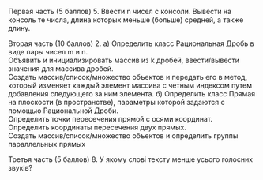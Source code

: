Первая часть (5 баллов)
5. Ввести n чисел с консоли. Вывести на консоль те числа, длина которых меньше (больше) средней, а также длину. <br>

Вторая часть (10 баллов)
2. а) Определить класс Рациональная Дробь в виде пары чисел m и n. <br>
      Объявить и инициализировать массив из k дробей, ввести/вывести значения для массива дробей. <br>
      Создать массив/список/множество объектов и передать его в метод, <br>
      который изменяет каждый элемент массива с четным индексом путем добавления следующего за ним элемента. 
   б) Определить класс Прямая на плоскости (в пространстве), параметры которой задаются с помощью Рациональной Дроби. <br>
      Определить точки пересечения прямой с осями координат. <br>
      Определить координаты пересечения двух прямых. <br>
      Создать массив/список/множество объектов и определить группы параллельных прямых

Третья часть (5 баллов)
8. У якому слові тексту менше усього голосних звуків?
